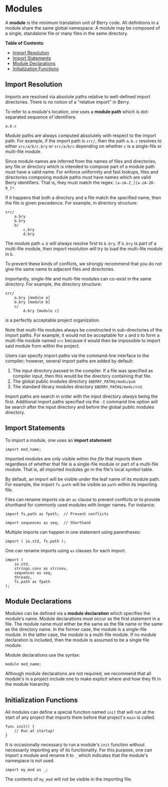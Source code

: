 # Modules

A **module** is the minimum translation unit of Berry code.  All definitions in
a module share the same global namespace.  A module may be composed of a single,
standalone file or many files in the same directory.

**Table of Contents**:

- [Import Resolution](#import-res)
- [Import Statements](#import-stmts)
- [Module Declarations](#mod-decl)
- [Initialization Functions](#init-funcs)

## <a name="import-res"/> Import Resolution

Imports are resolved via absolute paths relative to well-defined import
directories.  There is no notion of a "relative import" in Berry.

To refer to a module's location, one uses a **module path** which is
dot-separated sequence of identifiers:

    a.b.c

Module paths are always computed absolutely with respect to the import path. For
example, if the import path is `src/`, then the path `a.b.c` resolves to either
`src/a/b/c.bry` or `src/a/b/c` depending on whether `c` is a single-file or
multi-file module.

Since module names are inferred from the names of files and directories, any
file or directory which is intended to compose part of a module path must have a
valid name.  For enforce uniformity and fast lookups, files and directories
composing module paths *must* have names which are valid Berry identifiers. That
is, they must match the regex: `[a-zA-Z_][a-zA-Z0-9_]*`.  

If it happens that both a directory and a file match the specified name, then
the file is given precedence.  For example, in directory structure:

    src/
        a.bry
        b.bry
        b/
            c.bry
            d.bry

The module path `a.b` will always resolve first to `b.bry`.  If `b.bry` is part
of a multi-file module, then import resolution will try to load the multi-file
module in `b`.

To prevent these kinds of conflicts, we strongly recommend that you do not give
the same name to adjacent files and directories.

Importantly, single-file and multi-file modules can co-exist in the same
directory.  For example, the directory structure:

    src/
        a.bry [module a]
        b.bry [module b]
        c/
            d.bry [module c]

is a perfectly acceptable project organization.  

Note that multi-file modules always be constructed in sub-directories of the
import paths.  For example, it would not be acceptable for `a` and `b` to form a
multi-file module named `src` because it would then be impossible to import said
module from within the project.

Users can specify import paths via the command-line interface to the compiler;
however, several import paths are added by default:

1. The input directory passed to the compiler.  If a file was specified as
   compiler input, then this would be the directory containing that file.
2. The global public modules directory `$BERRY_PATH$/mods/pub`
3. The standard library modules directory `$BERRY_PATH$/mods/std`.

Import paths are search in order with the input directory *always* being the
first. Additional import paths specified via the `-I` command line option will
be search after the input directory and before the global public modules
directory.

## <a name="import-stmts"/> Import Statements

To import a module, one uses an **import statement**:

    import mod_name;

Imported modules are only visible within the *file* that imports them regardless
of whether that file is a single-file module or part of a multi-file module.
That is, all imported modules go in the file's local symbol table.

By default, an import will be visible under the leaf name of its module path.
For example, the import `fs.path` will be visible as `path` within its importing
file. 

Files can rename imports via an `as` clause to prevent conflicts or to provide
shorthand for commonly used modules with longer names.  For instance:

    import fs.path as fpath;  // Prevent conflicts

    import sequences as seq;  // Shorthand

Multiple imports can happen in one statement using parentheses:

    import ( io.std, fs.path );

One can rename imports using `as` clauses for each import.

    import (
        io.std,
        strings.conv as strconv,
        sequences as seq,
        threads,
        fs.path as fpath
    );

## <a name="mod-decl"/> Module Declarations

Modules can be defined via a **module declaration** which specifies the module's
name. Module declarations must occur as the first statement in a file. The
module name must either be the same as the file name or the same as the
directory name. In the former case, the module is a single-file module.  In the
latter case, the module is a multi-file module.  If no module declaration is
included, then the module is assumed to be a single file module.

Module declarations use the syntax:

```berry
module mod_name;
```

Although module declarations are not required, we recommend that all module's in
a project include one to make explicit where and how they fit in the module
hierarchy.

## <a name="init-funcs"/> Initialization Functions

All modules can define a special function named `init` that will run at the
start of any project that imports them before that project's `main` is called.

    func init() {
        // Run at startup!
    }

It is occasionally necessary to run a module's `init` function without
necessarily importing any of its functionality.  For this purpose, one can
import a module and rename it to `_` which indicates that the module's namespace
is not used.  

    import my_mod as _;

The contents of `my_mod` will not be visible in the importing file.

